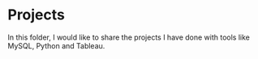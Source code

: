 # Projects
In this folder, I would like to share the projects I have done with tools like MySQL, Python and Tableau.
